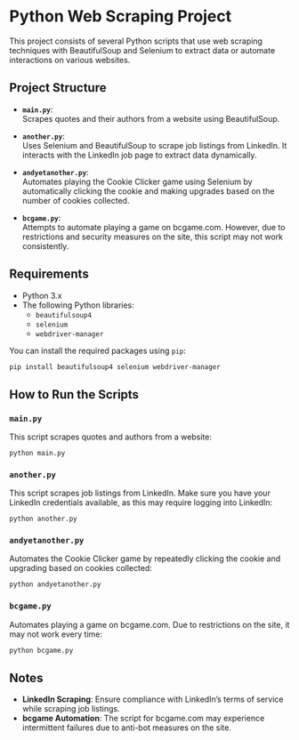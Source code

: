 # Python Web Scraping Project

This project consists of several Python scripts that use web scraping techniques with BeautifulSoup and Selenium to extract data or automate interactions on various websites.

## Project Structure

- **`main.py`**:  
  Scrapes quotes and their authors from a website using BeautifulSoup.
  
- **`another.py`**:  
  Uses Selenium and BeautifulSoup to scrape job listings from LinkedIn. It interacts with the LinkedIn job page to extract data dynamically.

- **`andyetanother.py`**:  
  Automates playing the Cookie Clicker game using Selenium by automatically clicking the cookie and making upgrades based on the number of cookies collected.

- **`bcgame.py`**:  
  Attempts to automate playing a game on bcgame.com. However, due to restrictions and security measures on the site, this script may not work consistently.

## Requirements

- Python 3.x
- The following Python libraries:
  - `beautifulsoup4`
  - `selenium`
  - `webdriver-manager`

You can install the required packages using `pip`:

```bash
pip install beautifulsoup4 selenium webdriver-manager
```

## How to Run the Scripts

### `main.py`
This script scrapes quotes and authors from a website:

```bash
python main.py
```

### `another.py`
This script scrapes job listings from LinkedIn. Make sure you have your LinkedIn credentials available, as this may require logging into LinkedIn:

```bash
python another.py
```

### `andyetanother.py`
Automates the Cookie Clicker game by repeatedly clicking the cookie and upgrading based on cookies collected:

```bash
python andyetanother.py
```

### `bcgame.py`
Automates playing a game on bcgame.com. Due to restrictions on the site, it may not work every time:

```bash
python bcgame.py
```

## Notes

- **LinkedIn Scraping**: Ensure compliance with LinkedIn’s terms of service while scraping job listings.
- **bcgame Automation**: The script for bcgame.com may experience intermittent failures due to anti-bot measures on the site.
